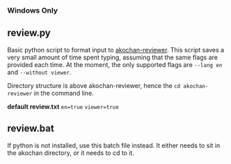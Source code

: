 ### Windows Only

## review.py

Basic python script to format input to [akochan-reviewer](https://github.com/Equim-chan/akochan-reviewer). This script saves a very small amount of time spent typing, assuming that the same flags are provided each time. At the moment, the only supported flags are `--lang en` and `--without viewer`.

Directory structure is above akochan-reviewer, hence the `cd akochan-reviewer` in the command line.

**default review.txt**
`en=true`
`viewer=true`

## review.bat

If python is not installed, use this batch file instead. It either needs to sit in the akochan directory, or it needs to cd to it.
